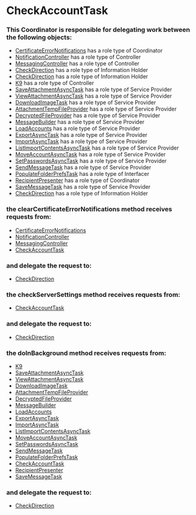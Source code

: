 # CheckAccountTask
### This Coordinator is responsible for delegating work between the following objects: 
* [CertificateErrorNotifications](../Coordinators/CertificateErrorNotifications.md) has a role type of Coordinator
* [NotificationController](../Controllers/NotificationController.md) has a role type of Controller
* [MessagingController](../Controllers/MessagingController.md) has a role type of Controller
* [CheckDirection](../InformationHolders/CheckDirection.md) has a role type of Information Holder
* [CheckDirection](../InformationHolders/CheckDirection.md) has a role type of Information Holder
* [K9](../Controllers/K9.md) has a role type of Controller
* [SaveAttachmentAsyncTask](../ServiceProviders/SaveAttachmentAsyncTask.md) has a role type of Service Provider
* [ViewAttachmentAsyncTask](../ServiceProviders/ViewAttachmentAsyncTask.md) has a role type of Service Provider
* [DownloadImageTask](../ServiceProviders/DownloadImageTask.md) has a role type of Service Provider
* [AttachmentTempFileProvider](../ServiceProviders/AttachmentTempFileProvider.md) has a role type of Service Provider
* [DecryptedFileProvider](../ServiceProviders/DecryptedFileProvider.md) has a role type of Service Provider
* [MessageBuilder](../ServiceProviders/MessageBuilder.md) has a role type of Service Provider
* [LoadAccounts](../ServiceProviders/LoadAccounts.md) has a role type of Service Provider
* [ExportAsyncTask](../ServiceProviders/ExportAsyncTask.md) has a role type of Service Provider
* [ImportAsyncTask](../ServiceProviders/ImportAsyncTask.md) has a role type of Service Provider
* [ListImportContentsAsyncTask](../ServiceProviders/ListImportContentsAsyncTask.md) has a role type of Service Provider
* [MoveAccountAsyncTask](../ServiceProviders/MoveAccountAsyncTask.md) has a role type of Service Provider
* [SetPasswordsAsyncTask](../ServiceProviders/SetPasswordsAsyncTask.md) has a role type of Service Provider
* [SendMessageTask](../ServiceProviders/SendMessageTask.md) has a role type of Service Provider
* [PopulateFolderPrefsTask](../Interfacers/PopulateFolderPrefsTask.md) has a role type of Interfacer
* [RecipientPresenter](../Coordinators/RecipientPresenter.md) has a role type of Coordinator
* [SaveMessageTask](../ServiceProviders/SaveMessageTask.md) has a role type of Service Provider
* [CheckDirection](../InformationHolders/CheckDirection.md) has a role type of Information Holder
### the clearCertificateErrorNotifications method receives requests from:
* [CertificateErrorNotifications](../Coordinators/CertificateErrorNotifications.md) 
* [NotificationController](../Controllers/NotificationController.md) 
* [MessagingController](../Controllers/MessagingController.md) 
* [CheckAccountTask](../Coordinators/CheckAccountTask.md) 
### and delegate the request to: 
* [CheckDirection](../InformationHolders/CheckDirection.md) 


### the checkServerSettings method receives requests from:
* [CheckAccountTask](../Coordinators/CheckAccountTask.md) 
### and delegate the request to: 
* [CheckDirection](../InformationHolders/CheckDirection.md) 


### the doInBackground method receives requests from:
* [K9](../Controllers/K9.md) 
* [SaveAttachmentAsyncTask](../ServiceProviders/SaveAttachmentAsyncTask.md) 
* [ViewAttachmentAsyncTask](../ServiceProviders/ViewAttachmentAsyncTask.md) 
* [DownloadImageTask](../ServiceProviders/DownloadImageTask.md) 
* [AttachmentTempFileProvider](../ServiceProviders/AttachmentTempFileProvider.md) 
* [DecryptedFileProvider](../ServiceProviders/DecryptedFileProvider.md) 
* [MessageBuilder](../ServiceProviders/MessageBuilder.md) 
* [LoadAccounts](../ServiceProviders/LoadAccounts.md) 
* [ExportAsyncTask](../ServiceProviders/ExportAsyncTask.md) 
* [ImportAsyncTask](../ServiceProviders/ImportAsyncTask.md) 
* [ListImportContentsAsyncTask](../ServiceProviders/ListImportContentsAsyncTask.md) 
* [MoveAccountAsyncTask](../ServiceProviders/MoveAccountAsyncTask.md) 
* [SetPasswordsAsyncTask](../ServiceProviders/SetPasswordsAsyncTask.md) 
* [SendMessageTask](../ServiceProviders/SendMessageTask.md) 
* [PopulateFolderPrefsTask](../Interfacers/PopulateFolderPrefsTask.md) 
* [CheckAccountTask](../Coordinators/CheckAccountTask.md) 
* [RecipientPresenter](../Coordinators/RecipientPresenter.md) 
* [SaveMessageTask](../ServiceProviders/SaveMessageTask.md) 
### and delegate the request to: 
* [CheckDirection](../InformationHolders/CheckDirection.md) 


